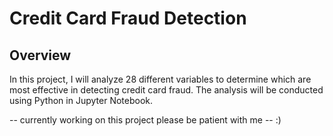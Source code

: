 # Credit Card Fraud Detection

## Overview 
In this project, I will analyze 28 different variables to determine which are most effective in detecting credit card fraud. The analysis will be conducted using Python in Jupyter Notebook.

-- currently working on this project please be patient with me -- :) 







